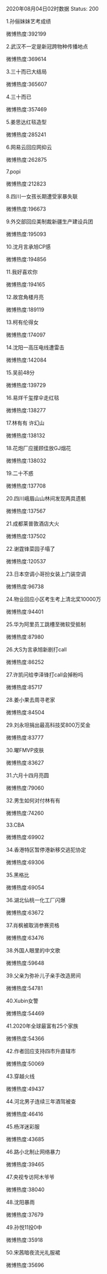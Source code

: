 2020年08月04日02时数据
Status: 200

1.孙俪妹妹艺考成绩

微博热度:392199

2.武汉不一定是新冠跨物种传播地点

微博热度:369614

3.三十而已大结局

微博热度:365607

4.三十而已

微博热度:357469

5.姜思达红毯造型

微博热度:285241

6.网易云回应网抑云

微博热度:262875

7.popi

微博热度:212823

8.四川一女孩长期遭受家暴失联

微博热度:196673

9.外交部回应美制裁新疆生产建设兵团

微博热度:195093

10.沈月言承旭CP感

微博热度:194856

11.我好喜欢你

微博热度:194165

12.故宫角楼月亮

微博热度:189119

13.柯有伦得女

微博热度:174097

14.沈阳一高压电线遭雷击

微博热度:142084

15.吴前48分

微博热度:139729

16.易烊千玺撑伞走红毯

微博热度:138277

17.林有有 许幻山

微博热度:138132

18.花炮厂应援顾佳放GJ烟花

微博热度:138032

19.二十不惑

微博热度:137708

20.四川峨眉山山林间发现两具遗骸

微博热度:137567

21.成都莱普敦酒店大火

微博热度:137502

22.谢霆锋菜园子塌了

微博热度:120537

23.日本空调小哥扮女装上门装空调

微博热度:96738

24.物业回应小区考生考上清北奖10000万

微博热度:94401

25.华为阿里员工跳槽至微软受抵制

微博热度:87980

26.大S为言承旭新剧打call

微博热度:86252

27.许凯问给李泽锋打call会掉粉吗

微博热度:85717

28.姜小果去周寻老家

微博热度:84504

29.刘永坦捐出最高科技奖800万奖金

微博热度:83777

30.曜FMVP皮肤

微博热度:83627

31.六月十四月亮圆

微博热度:79060

32.男生如何对付林有有

微博热度:74260

33.CBA

微博热度:69902

34.香港特区暂停港新移交逃犯协定

微博热度:69306

35.黑格比

微博热度:69054

36.湖北仙桃一化工厂闪爆

微博热度:63672

37.肖枫被取消参赛资格

微博热度:63476

38.外国人眼里的中文歌

微博热度:59648

39.父亲为弥补儿子亲手改造房间

微博热度:54781

40.Xubin女警

微博热度:54469

41.2020年全球最富有25个家族

微博热度:54366

42.作者回应支持四市升直辖市

微博热度:50069

43.穿越火线

微博热度:49437

44.河北男子连续三年酒驾被查

微博热度:46416

45.杨洋迷彩服

微博热度:43685

46.路小北制止网络暴力

微博热度:39465

47.央视专访阿木爷爷

微博热度:38040

48.沈阳暴雨

微博热度:37679

49.孙悦11投0中

微博热度:35918

50.宋茜暗夜流光礼服裙

微博热度:35696

